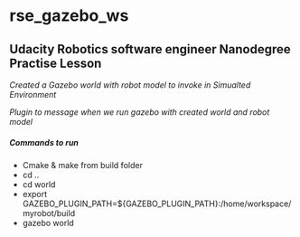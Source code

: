 # rse_gazebo_ws
## Udacity Robotics software engineer Nanodegree Practise Lesson ##

*Created a Gazebo world with robot model to invoke in Simualted Environment*

*Plugin to message when we run gazebo with created world and robot model*

##### Commands to run ####

* Cmake & make from build folder
* cd ..
* cd world
* export GAZEBO_PLUGIN_PATH=${GAZEBO_PLUGIN_PATH}:/home/workspace/myrobot/build
* gazebo world

